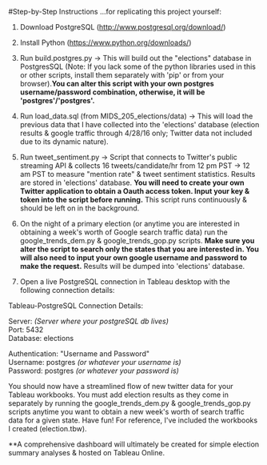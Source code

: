 #Step-by-Step Instructions
...for replicating this project yourself:
  
1) Download PostgreSQL (http://www.postgresql.org/download/)
  
2) Install Python (https://www.python.org/downloads/)
  
3) Run build.postgres.py -> This will build out the "elections" database in PostgresSQL (Note: If you lack some of the python libraries used in this or other scripts, install them separately with 'pip' or from your browser).**You can alter this script with your own postgres username/password combination, otherwise, it will be 'postgres'/'postgres'.** 
  
4) Run load_data.sql (from MIDS_205_elections/data) -> This will load the previous data that I have collected into the 'elections' database (election results & google traffic through 4/28/16 only; Twitter data not included due to its dynamic nature).
  
5) Run tweet_sentiment.py -> Script that connects to Twitter's public streaming API & collects 16 tweets/candidate/hr from 12 pm PST -> 12 am PST to measure "mention rate" & tweet sentiment statistics. Results are stored in 'elections' database. **You will need to create your own Twitter application to obtain a Oauth access token. Input your key & token into the script before running.** This script runs continuously & should be left on in the background.
  
6) On the night of a primary election (or anytime you are interested in obtaining a week's worth of Google search traffic data) run the google_trends_dem.py & google_trends_gop.py scripts. **Make sure you alter the script to search only the states that you are interested in. You will also need to input your own google username and password to make the request.** Results will be dumped into 'elections' database.
  
7) Open a live PostgreSQL connection in Tableau desktop with the following connection details:
  
Tableau-PostgreSQL Connection Details:  
  
Server: *(Server where your postgreSQL db lives)*  
Port: 5432  
Database: elections  
  
Authentication: "Username and Password"  
Username: postgres *(or whatever your username is)*  
Password: postgres *(or whatever your password is)*
  
You should now have a streamlined flow of new twitter data for your Tableau workbooks. You must add election results as they come in separately by running the google_trends_dem.py & google_trends_gop.py scripts anytime you want to obtain a new week's worth of search traffic data for a given state. Have fun! For reference, I've included the workbooks I created (election.tbw).
  
**A comprehensive dashboard will ultimately be created for simple election summary analyses & hosted on Tableau Online.

